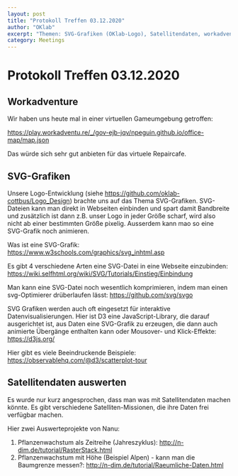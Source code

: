 ```yaml
---
layout: post
title: "Protokoll Treffen 03.12.2020"
author: "OKlab"
excerpt: "Themen: SVG-Grafiken (OKlab-Logo), Satellitendaten, workadventure"
category: Meetings
---
```


# Protokoll Treffen 03.12.2020

## Workadventure

Wir haben uns heute mal in einer virtuellen Gameumgebung getroffen:

https://play.workadventu.re/_/gov-ejb-jqv/npeguin.github.io/office-map/map.json

Das würde sich sehr gut anbieten für das virtuele Repaircafe.

## SVG-Grafiken 

Unsere Logo-Entwicklung (siehe https://github.com/oklab-cottbus/Logo_Design) brachte uns auf das Thema SVG-Grafiken. 
SVG-Dateien kann man direkt in Webseiten einbinden und spart damit Bandbreite und zusätzlich ist dann z.B. unser Logo 
in jeder Größe scharf, wird also nicht ab einer bestimmten Größe pixelig. Ausserdem kann mao so eine SVG-Grafik noch animieren.

Was ist eine SVG-Grafik: https://www.w3schools.com/graphics/svg_inhtml.asp

Es gibt 4 verschiedene Arten eine SVG-Datei in eine Webseite einzubinden: https://wiki.selfhtml.org/wiki/SVG/Tutorials/Einstieg/Einbindung

Man kann eine SVG-Datei noch wesentlich komprimieren, indem man einen svg-Optimierer drüberlaufen lässt:
https://github.com/svg/svgo

SVG Grafiken werden auch oft eingesetzt für interaktive Datenvisualisierungen. Hier ist D3 eine JavaScript-Library, die darauf ausgerichtet ist, 
aus Daten eine SVG-Grafik zu erzeugen, die dann auch animierte Übergänge enthalten kann oder Mousover- und Klick-Effekte:
https://d3js.org/

Hier gibt es viele Beeindruckende Beispiele:
https://observablehq.com/@d3/scatterplot-tour


## Satellitendaten auswerten

Es wurde nur kurz angesprochen, dass man was mit Satellitendaten machen könnte. Es gibt verschiedene Satelliten-Missionen, die ihre Daten frei verfügbar machen.

Hier zwei Auswerteprojekte von Nanu:

1. Pflanzenwachstum als Zeitreihe (Jahreszyklus): http://n-dim.de/tutorial/RasterStack.html
2. Pflanzenwachstum mit Höhe (Beispiel Alpen) - kann man die Baumgrenze messen?: http://n-dim.de/tutorial/Raeumliche-Daten.html


